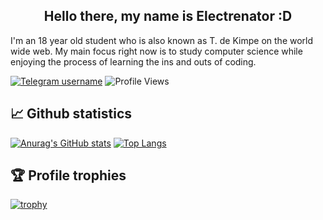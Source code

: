 <h2 align="center">Hello there, my name is Electrenator :D</h2>

I'm an 18 year old student who is also known as T. de Kimpe on the world wide web. My main focus right now is to study computer science while enjoying the process of learning the ins and outs of coding.

[![Telegram username](https://img.shields.io/badge/Telegram-T_deKimpe-informational)](https://t.me/T_deKimpe) ![Profile Views](https://komarev.com/ghpvc/?username=electrenator)

## 📈 Github statistics
[![Anurag's GitHub stats](https://github-readme-stats.vercel.app/api?username=electrenator&count_private=true&show_icons=true&theme=radical)](https://github.com/anuraghazra/github-readme-stats)
[![Top Langs](https://github-readme-stats.vercel.app/api/top-langs/?username=electrenator&layout=compact&theme=radical&count_private=true)](https://github.com/anuraghazra/github-readme-stats)

## 🏆 Profile trophies
[![trophy](https://github-profile-trophy.vercel.app/?username=electrenator&margin-w=8&margin-h=8&theme=radical&rank=SECRET,SSS,SS,S,AAA,AA,A,B)](https://github.com/ryo-ma/github-profile-trophy)
